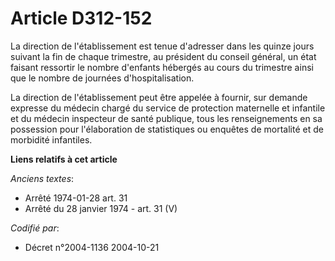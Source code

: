# Article D312-152

La direction de l'établissement est tenue d'adresser dans les quinze jours suivant la fin de chaque trimestre, au président
du conseil général, un état faisant ressortir le nombre d'enfants hébergés au cours du trimestre ainsi que le nombre de
journées d'hospitalisation.

La direction de l'établissement peut être appelée à fournir, sur demande expresse du médecin chargé du service de protection
maternelle et infantile et du médecin inspecteur de santé publique, tous les renseignements en sa possession pour
l'élaboration de statistiques ou enquêtes de mortalité et de morbidité infantiles.

**Liens relatifs à cet article**

_Anciens textes_:

  - Arrêté 1974-01-28 art. 31
  - Arrêté du 28 janvier 1974 - art. 31 (V)

_Codifié par_:

  - Décret n°2004-1136 2004-10-21

